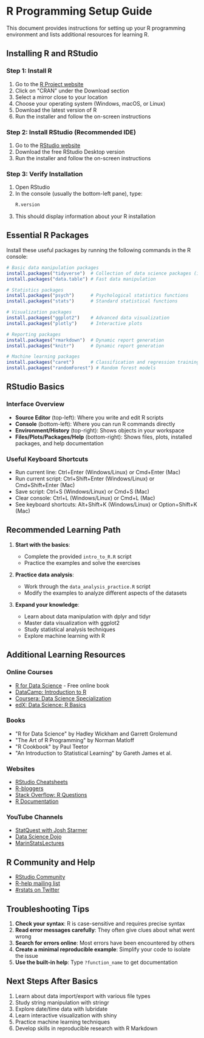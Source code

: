 # R Programming Setup Guide

This document provides instructions for setting up your R programming environment and lists additional resources for learning R.

## Installing R and RStudio

### Step 1: Install R
1. Go to the [R Project website](https://www.r-project.org/)
2. Click on "CRAN" under the Download section
3. Select a mirror close to your location
4. Choose your operating system (Windows, macOS, or Linux)
5. Download the latest version of R
6. Run the installer and follow the on-screen instructions

### Step 2: Install RStudio (Recommended IDE)
1. Go to the [RStudio website](https://posit.co/download/rstudio-desktop/)
2. Download the free RStudio Desktop version
3. Run the installer and follow the on-screen instructions

### Step 3: Verify Installation
1. Open RStudio
2. In the console (usually the bottom-left pane), type:
   ```r
   R.version
   ```
3. This should display information about your R installation

## Essential R Packages

Install these useful packages by running the following commands in the R console:

```r
# Basic data manipulation packages
install.packages("tidyverse")  # Collection of data science packages (includes ggplot2, dplyr, tidyr, etc.)
install.packages("data.table") # Fast data manipulation

# Statistics packages
install.packages("psych")      # Psychological statistics functions
install.packages("stats")      # Standard statistical functions

# Visualization packages
install.packages("ggplot2")    # Advanced data visualization
install.packages("plotly")     # Interactive plots

# Reporting packages
install.packages("rmarkdown")  # Dynamic report generation
install.packages("knitr")      # Dynamic report generation

# Machine learning packages
install.packages("caret")      # Classification and regression training
install.packages("randomForest") # Random forest models
```

## RStudio Basics

### Interface Overview
- **Source Editor** (top-left): Where you write and edit R scripts
- **Console** (bottom-left): Where you can run R commands directly
- **Environment/History** (top-right): Shows objects in your workspace
- **Files/Plots/Packages/Help** (bottom-right): Shows files, plots, installed packages, and help documentation

### Useful Keyboard Shortcuts
- Run current line: Ctrl+Enter (Windows/Linux) or Cmd+Enter (Mac)
- Run current script: Ctrl+Shift+Enter (Windows/Linux) or Cmd+Shift+Enter (Mac)
- Save script: Ctrl+S (Windows/Linux) or Cmd+S (Mac)
- Clear console: Ctrl+L (Windows/Linux) or Cmd+L (Mac)
- See keyboard shortcuts: Alt+Shift+K (Windows/Linux) or Option+Shift+K (Mac)

## Recommended Learning Path

1. **Start with the basics**:
   - Complete the provided `intro_to_R.R` script
   - Practice the examples and solve the exercises

2. **Practice data analysis**:
   - Work through the `data_analysis_practice.R` script
   - Modify the examples to analyze different aspects of the datasets

3. **Expand your knowledge**:
   - Learn about data manipulation with dplyr and tidyr
   - Master data visualization with ggplot2
   - Study statistical analysis techniques
   - Explore machine learning with R

## Additional Learning Resources

### Online Courses
- [R for Data Science](https://r4ds.had.co.nz/) - Free online book
- [DataCamp: Introduction to R](https://www.datacamp.com/courses/free-introduction-to-r)
- [Coursera: Data Science Specialization](https://www.coursera.org/specializations/jhu-data-science)
- [edX: Data Science: R Basics](https://www.edx.org/course/data-science-r-basics)

### Books
- "R for Data Science" by Hadley Wickham and Garrett Grolemund
- "The Art of R Programming" by Norman Matloff
- "R Cookbook" by Paul Teetor
- "An Introduction to Statistical Learning" by Gareth James et al.

### Websites
- [RStudio Cheatsheets](https://www.rstudio.com/resources/cheatsheets/)
- [R-bloggers](https://www.r-bloggers.com/)
- [Stack Overflow: R Questions](https://stackoverflow.com/questions/tagged/r)
- [R Documentation](https://www.rdocumentation.org/)

### YouTube Channels
- [StatQuest with Josh Starmer](https://www.youtube.com/c/joshstarmer)
- [Data Science Dojo](https://www.youtube.com/c/Datasciencedojo)
- [MarinStatsLectures](https://www.youtube.com/c/marinstatlectures)

## R Community and Help

- [RStudio Community](https://community.rstudio.com/)
- [R-help mailing list](https://stat.ethz.ch/mailman/listinfo/r-help)
- [#rstats on Twitter](https://twitter.com/hashtag/rstats)

## Troubleshooting Tips

1. **Check your syntax**: R is case-sensitive and requires precise syntax
2. **Read error messages carefully**: They often give clues about what went wrong
3. **Search for errors online**: Most errors have been encountered by others
4. **Create a minimal reproducible example**: Simplify your code to isolate the issue
5. **Use the built-in help**: Type `?function_name` to get documentation

## Next Steps After Basics

1. Learn about data import/export with various file types
2. Study string manipulation with stringr
3. Explore date/time data with lubridate
4. Learn interactive visualization with shiny
5. Practice machine learning techniques
6. Develop skills in reproducible research with R Markdown 